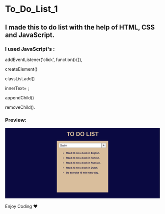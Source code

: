 # To_Do_List_1

<h2>I made this to do list with the help of HTML, CSS and JavaScript.</h2>

<h3> I used JavaScript's : </h3>

 <p> addEventListener('click', function(){}), </p>
 
 <p> createElement()</p>
 
 <p> classList.add() </p>
 
 <p> innerText= ; </p>
 
 <p> appendChild()</p>
 
<p> removeChild(). </p>

<h3>Preview:</h3>

![](to_do_list.gif)


Enjoy Coding ❤



